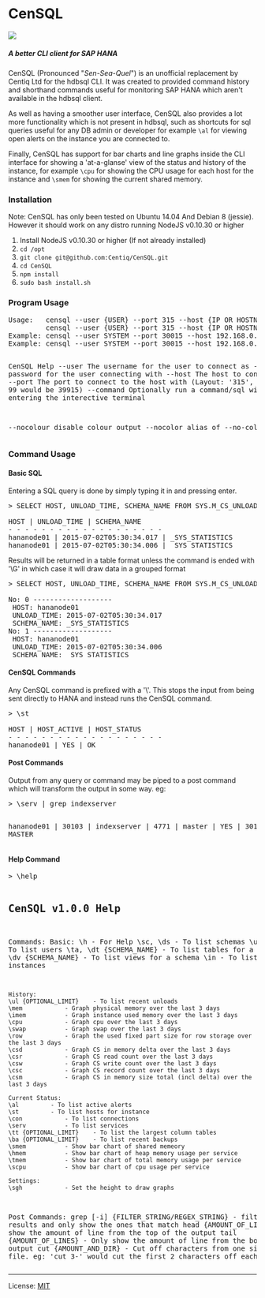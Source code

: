 
<h1>CenSQL</h1>

<img src="http://i.imgur.com/pEkKthe.gif"></img>

<h5>A better CLI client for SAP HANA</h5>

<p>
CenSQL (Pronounced "<i>Sen-Sea-Quel</i>") is an unofficial replacement by Centiq Ltd for the hdbsql CLI. It was created to provided command history and shorthand commands useful for monitoring SAP HANA which aren't available in the hdbsql client.
</p>

<p>
As well as having a smoother user interface, CenSQL also provides a lot more functionality which is not present in hdbsql, such as shortcuts for sql queries useful for any DB admin or developer for example <code>\al</code> for viewing open alerts on the instance you are connected to.
</p>

<p>
Finally, CenSQL has support for bar charts and line graphs inside the CLI interface for showing a 'at-a-glanse' view of the status and history of the instance, for example <code>\cpu</code> for showing the CPU usage for each host for the instance and <code>\smem</code> for showing the current shared memory.
</p>

<h3>Installation</h3>
<p>Note: CenSQL has only been tested on Ubuntu 14.04 And Debian 8 (jessie). However it should work on any distro running NodeJS v0.10.30 or higher<p>
<ol>
  <li>Install NodeJS v0.10.30 or higher (If not already installed)</li>
  <li><code>cd /opt</code></li>
  <li><code>git clone git@github.com:Centiq/CenSQL.git</code></li>
  <li><code>cd CenSQL</code></li>
  <li><code>npm install</code></li>
  <li><code>sudo bash install.sh</code></li>
</ol>

<h3>Program Usage</h3>
<pre>
Usage:	 censql --user {USER} --port 3<ID>15 --host {IP OR HOSTNAME} --pass <PASSWORD>
	     censql --user {USER} --port 3<ID>15 --host {IP OR HOSTNAME} --pass <PASSWORD> --command '{SQL_STRING}'
Example: censql --user SYSTEM --port 30015 --host 192.168.0.1 --pass Password123
Example: censql --user SYSTEM --port 30015 --host 192.168.0.1 --pass Password123 --command 'SELECT * FROM SYS.M_SERVICES'

CenSQL Help
--user		The username for the user to connect as
--pass		The password for the user connecting with
--host		The host to connect to
--port		The port to connect to the host with (Layout: '3<ID>15', Instance 99 would be 39915)
--command	Optionally run a command/sql without entering the interective terminal

--nocolour	disable colour output
--nocolor	alias of --no-colour
</pre>

<h3>Command Usage</h3>

<h4>Basic SQL</h4>
<p>Entering a SQL query is done by simply typing it in and pressing enter.</p>

<pre>
> SELECT HOST, UNLOAD_TIME, SCHEMA_NAME FROM SYS.M_CS_UNLOADS LIMIT 4

HOST | UNLOAD_TIME | SCHEMA_NAME
- - - - - - - - - - - - - - - - - - - 
hananode01 | 2015-07-02T05:30:34.017 | _SYS_STATISTICS
hananode01 | 2015-07-02T05:30:34.006 | _SYS_STATISTICS
</pre>

<p>Results will be returned in a table format unless the command is ended with '\G' in which case it will draw data in a grouped format<p>

<pre>
> SELECT HOST, UNLOAD_TIME, SCHEMA_NAME FROM SYS.M_CS_UNLOADS LIMIT 4\G

No: 0 -------------------
 HOST: hananode01
 UNLOAD_TIME: 2015-07-02T05:30:34.017
 SCHEMA_NAME: _SYS_STATISTICS
No: 1 -------------------
 HOST: hananode01
 UNLOAD_TIME: 2015-07-02T05:30:34.006
 SCHEMA_NAME: _SYS_STATISTICS
</pre>

<h4>CenSQL Commands</h4>
<p>Any CenSQL command is prefixed with a '\'. This stops the input from being sent directly to HANA and instead runs the CenSQL command.</p>

<pre>
> \st

HOST | HOST_ACTIVE | HOST_STATUS
- - - - - - - - - - - - - - - - - - - 
hananode01 | YES | OK
</pre>

<h4>Post Commands</h4>
<p>Output from any query or command may be piped to a post command which will transform the output in some way. eg:</p>
<pre>
> \serv | grep indexserver

hananode01 | 30103 | indexserver | 4771 | master | YES | 30115 | MASTER
</pre>

<h4>Help Command</h4>
<pre>
> \help

CenSQL v1.0.0 Help
-----------------------------------------------------
Commands:
	Basic:
	\h			- For Help
	\sc, \ds		- To list schemas
	\us, \du		- To list users
	\ta, \dt {SCHEMA_NAME}	- To list tables for a schema
	\vs, \dv {SCHEMA_NAME}	- To list views for a schema
	\in			- To list instances
	
	History:
	\ul {OPTIONAL_LIMIT}	- To list recent unloads
	\mem			- Graph physical memory over the last 3 days
	\imem			- Graph instance used memory over the last 3 days
	\cpu			- Graph cpu over the last 3 days
	\swap			- Graph swap over the last 3 days
	\row			- Graph the used fixed part size for row storage over the last 3 days
	\csd			- Graph CS in memory delta over the last 3 days
	\csr			- Graph CS read count over the last 3 days
	\csw			- Graph CS write count over the last 3 days
	\csc			- Graph CS record count over the last 3 days
	\csm			- Graph CS in memory size total (incl delta) over the last 3 days
	
	Current Status:
	\al			- To list active alerts
	\st			- To list hosts for instance
	\con			- To list connections
	\serv			- To list services
	\tt {OPTIONAL_LIMIT}	- To list the largest column tables
	\ba {OPTIONAL_LIMIT}	- To list recent backups
	\smem			- Show bar chart of shared memeory
	\hmem			- Show bar chart of heap memory usage per service
	\tmem			- Show bar chart of total memory usage per service
	\scpu			- Show bar chart of cpu usage per service

	Settings:
	\sgh			- Set the height to draw graphs

Post Commands:
	grep [-i] {FILTER_STRING/REGEX_STRING}	- filter the results and only show the ones that match
	head {AMOUNT_OF_LINES}		- Only show the amount of line from the top of the output
	tail {AMOUNT_OF_LINES}		- Only show the amount of line from the bottom of the output
	cut {AMOUNT_AND_DIR}		- Cut off characters from one side of the file.
					eg: 'cut 3-' would cut the first 2 characters off each line
</pre>

<hr>
License: <a href="https://github.com/Centiq/CenSQL/blob/master/license.md">MIT</a>
